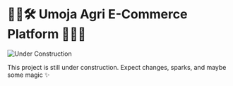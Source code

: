 # 👷‍♀️🛠️ Umoja Agri E-Commerce Platform 👷‍♂️🚧
![Under Construction](https://media.giphy.com/media/v1.Y2lkPTc5MGI3NjExdndka2htcm8yMDR1dHYzczYzYmtxanRnZjR1NjNkdGdpbDU2ZHV6cCZlcD12MV9naWZzX3NlYXJjaCZjdD1n/XIqCQx02E1U9W/giphy.gif)

This project is still under construction. Expect changes, sparks, and maybe some magic ✨
